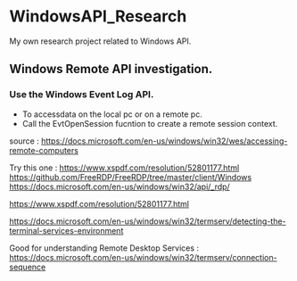 # WindowsAPI_Research
My own research project related to Windows API.


## Windows Remote API investigation.

### Use the Windows Event Log API.
- To accessdata on the local pc or on a remote pc.
- Call the EvtOpenSession fucntion to create a remote session context. 



source : https://docs.microsoft.com/en-us/windows/win32/wes/accessing-remote-computers


Try this one : https://www.xspdf.com/resolution/52801177.html
https://github.com/FreeRDP/FreeRDP/tree/master/client/Windows
https://docs.microsoft.com/en-us/windows/win32/api/_rdp/

https://www.xspdf.com/resolution/52801177.html


https://docs.microsoft.com/en-us/windows/win32/termserv/detecting-the-terminal-services-environment



Good for understanding Remote Desktop Services : https://docs.microsoft.com/en-us/windows/win32/termserv/connection-sequence
